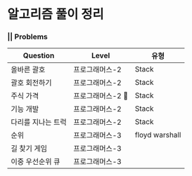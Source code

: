 # 알고리즘 풀이 정리 

### || Problems   

Question | Level | 유형
---------|----------|---------
 올바른 괄호 | 프로그래머스-2 | Stack
 괄호 회전하기 | 프로그래머스-2 | Stack
 주식 가격 | 프로그래머스-2 🔎| Stack
 기능 개발 | 프로그래머스-2|Stack
 다리를 지나는 트럭 |프로그래머스-2 |Stack
 순위|프로그래머스-3 | floyd warshall
 길 찾기 게임 |프로그래머스-3 | 
 이중 우선순위 큐 | 프로그래머스-3|